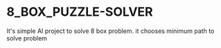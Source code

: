 # 8_BOX_PUZZLE-SOLVER
It's simple AI project to solve 8 box problem.
it chooses minimum path to solve problem
